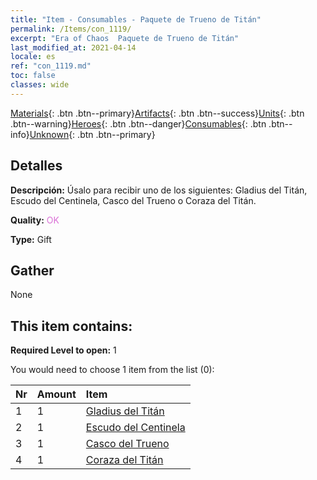 ```yaml
---
title: "Item - Consumables - Paquete de Trueno de Titán"
permalink: /Items/con_1119/
excerpt: "Era of Chaos  Paquete de Trueno de Titán"
last_modified_at: 2021-04-14
locale: es
ref: "con_1119.md"
toc: false
classes: wide
---
```

 [Materials](/es/Items/){: .btn .btn--primary}[Artifacts](/es/Items/Artifacts/){: .btn .btn--success}[Units](/es/Items/Units/){: .btn .btn--warning}[Heroes](/es/Items/Heroes/){: .btn .btn--danger}[Consumables](/es/Items/Consumables/){: .btn .btn--info}[Unknown](/es/Items/Unknown/){: .btn .btn--primary}

## Detalles
 **Descripción:** Úsalo para recibir uno de los siguientes: Gladius del Titán, Escudo del Centinela, Casco del Trueno o Coraza del Titán.

 **Quality:** <span style="color: #DA70D6">OK</span>

 **Type:** Gift

## Gather

  None

## This item contains:

 **Required Level to open:** 1

 You would need to choose 1 item from the list (0):

  | Nr | Amount |     Item    |
  |:---|:-------|:------------|
  | 1 | 1 | [Gladius del Titán](/es/Items/art_156/) | 
  | 2 | 1 | [Escudo del Centinela](/es/Items/art_157/) | 
  | 3 | 1 | [Casco del Trueno](/es/Items/art_158/) | 
  | 4 | 1 | [Coraza del Titán](/es/Items/art_159/) | 
